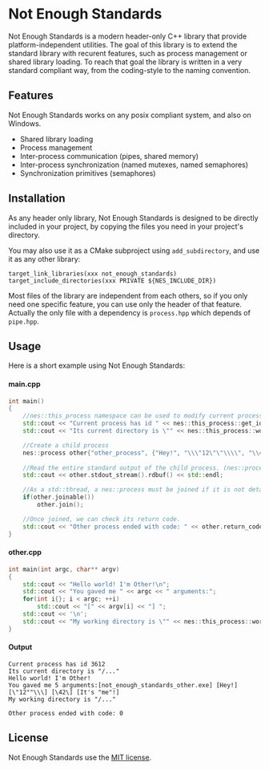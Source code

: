 # Not Enough Standards

Not Enough Standards is a modern header-only C++ library that provide platform-independent utilities. The goal of this library is to extend the standard library with recurent features, such as process management or shared library loading. To reach that goal the library is written in a very standard compliant way, from the coding-style to the naming convention.

## Features

Not Enough Standards works on any posix compliant system, and also on Windows.

* Shared library loading
* Process management
* Inter-process communication (pipes, shared memory)
* Inter-process synchronization (named mutexes, named semaphores)
* Synchronization primitives (semaphores)

## Installation

As any header only library, Not Enough Standards is designed to be directly included in your project, by copying the files you need in your project's directory.

You may also use it as a CMake subproject using `add_subdirectory`, and use it as any other library:
```
target_link_libraries(xxx not_enough_standards)
target_include_directories(xxx PRIVATE ${NES_INCLUDE_DIR})
```

Most files of the library are independent from each others, so if you only need one specific feature, you can use only the header of that feature. Actually the only file with a dependency is `process.hpp` which depends of `pipe.hpp`.

## Usage

Here is a short example using Not Enough Standards:

#### main.cpp
```cpp
int main()
{
    //nes::this_process namespace can be used to modify current process or get informations about it.
    std::cout << "Current process has id " << nes::this_process::get_id() << std::endl; 
    std::cout << "Its current directory is \"" << nes::this_process::working_directory() << "\"" << std::endl;

    //Create a child process
    nes::process other{"other_process", {"Hey!", "\\\"12\"\"\\\\", "\\42\\", "It's \"me\"!"}, nes::process_options::grab_stdout};
    
    //Read the entire standard output of the child process. (nes::process_options::grab_stdout must be specified on process creation)
    std::cout << other.stdout_stream().rdbuf() << std::endl;

    //As a std::thread, a nes::process must be joined if it is not detached.
    if(other.joinable())
        other.join();

    //Once joined, we can check its return code.
    std::cout << "Other process ended with code: " << other.return_code() << std::endl;
}
```

#### other.cpp

```cpp
int main(int argc, char** argv)
{
    std::cout << "Hello world! I'm Other!\n";
    std::cout << "You gaved me " << argc << " arguments:";
    for(int i{}; i < argc; ++i)
        std::cout << "[" << argv[i] << "] ";
    std::cout << '\n';
    std::cout << "My working directory is \"" << nes::this_process::working_directory() << "\"" << std::endl;
}
```

#### Output

```
Current process has id 3612
Its current directory is "/..."
Hello world! I'm Other!
You gaved me 5 arguments:[not_enough_standards_other.exe] [Hey!] [\"12""\\\] [\42\] [It's "me"!] 
My working directory is "/..."

Other process ended with code: 0
```

## License

Not Enough Standards use the [MIT license](https://opensource.org/licenses/MIT).
